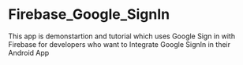 # Firebase_Google_SignIn
This app is demonstartion and tutorial which uses Google Sign in with Firebase for developers who want to Integrate Google SignIn in their Android App
